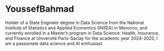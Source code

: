 # YoussefBahmad
Holder of a State Engineer degree in Data Science from the National Institute of Statistics and Applied Economics (INSEA) in Morocco, and currently enrolled in a Master’s program in Data Science: Health, Insurance, and Finance at Université Paris-Saclay for the academic year 2024-2025, I am a passionate data science and AI enthusiast
